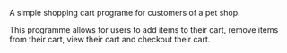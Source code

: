 A simple shopping cart programe for customers of a pet shop. 

  This programme allows for users to add items to their cart, remove items from their cart, view their cart and checkout their cart.
